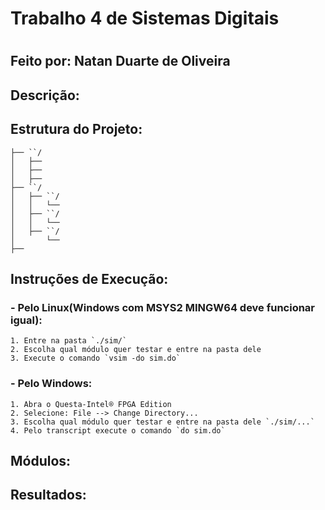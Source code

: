 # Trabalho 4 de Sistemas Digitais 
# 

## Feito por: Natan Duarte de Oliveira

## Descrição:


## Estrutura do Projeto:
    ├── ``/
    │   ├──
    │   ├──
    │   ├── 
    ├── ``/
    │   ├── ``/
    │   │   └── 
    │   ├── ``/
    │   │   └── 
    │   ├── ``/
    │       └── 
    ├──

## Instruções de Execução:

### - Pelo Linux(Windows com MSYS2 MINGW64 deve funcionar igual):
    1. Entre na pasta `./sim/`
    2. Escolha qual módulo quer testar e entre na pasta dele
    3. Execute o comando `vsim -do sim.do`

### - Pelo Windows:
    1. Abra o Questa-Intel® FPGA Edition
    2. Selecione: File --> Change Directory...
    3. Escolha qual módulo quer testar e entre na pasta dele `./sim/...`
    4. Pelo transcript execute o comando `do sim.do`

## Módulos:


## Resultados:
    
